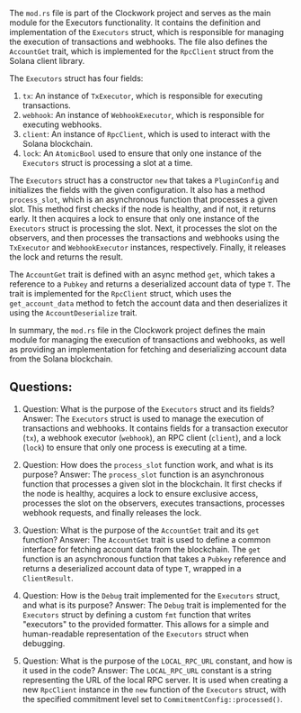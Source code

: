 
The `mod.rs` file is part of the Clockwork project and serves as the main module for the Executors functionality. It contains the definition and implementation of the `Executors` struct, which is responsible for managing the execution of transactions and webhooks. The file also defines the `AccountGet` trait, which is implemented for the `RpcClient` struct from the Solana client library.

The `Executors` struct has four fields:
1. `tx`: An instance of `TxExecutor`, which is responsible for executing transactions.
2. `webhook`: An instance of `WebhookExecutor`, which is responsible for executing webhooks.
3. `client`: An instance of `RpcClient`, which is used to interact with the Solana blockchain.
4. `lock`: An `AtomicBool` used to ensure that only one instance of the `Executors` struct is processing a slot at a time.

The `Executors` struct has a constructor `new` that takes a `PluginConfig` and initializes the fields with the given configuration. It also has a method `process_slot`, which is an asynchronous function that processes a given slot. This method first checks if the node is healthy, and if not, it returns early. It then acquires a lock to ensure that only one instance of the `Executors` struct is processing the slot. Next, it processes the slot on the observers, and then processes the transactions and webhooks using the `TxExecutor` and `WebhookExecutor` instances, respectively. Finally, it releases the lock and returns the result.

The `AccountGet` trait is defined with an async method `get`, which takes a reference to a `Pubkey` and returns a deserialized account data of type `T`. The trait is implemented for the `RpcClient` struct, which uses the `get_account_data` method to fetch the account data and then deserializes it using the `AccountDeserialize` trait.

In summary, the `mod.rs` file in the Clockwork project defines the main module for managing the execution of transactions and webhooks, as well as providing an implementation for fetching and deserializing account data from the Solana blockchain.
## Questions: 
 1. Question: What is the purpose of the `Executors` struct and its fields?
   Answer: The `Executors` struct is used to manage the execution of transactions and webhooks. It contains fields for a transaction executor (`tx`), a webhook executor (`webhook`), an RPC client (`client`), and a lock (`lock`) to ensure that only one process is executing at a time.

2. Question: How does the `process_slot` function work, and what is its purpose?
   Answer: The `process_slot` function is an asynchronous function that processes a given slot in the blockchain. It first checks if the node is healthy, acquires a lock to ensure exclusive access, processes the slot on the observers, executes transactions, processes webhook requests, and finally releases the lock.

3. Question: What is the purpose of the `AccountGet` trait and its `get` function?
   Answer: The `AccountGet` trait is used to define a common interface for fetching account data from the blockchain. The `get` function is an asynchronous function that takes a `Pubkey` reference and returns a deserialized account data of type `T`, wrapped in a `ClientResult`.

4. Question: How is the `Debug` trait implemented for the `Executors` struct, and what is its purpose?
   Answer: The `Debug` trait is implemented for the `Executors` struct by defining a custom `fmt` function that writes "executors" to the provided formatter. This allows for a simple and human-readable representation of the `Executors` struct when debugging.

5. Question: What is the purpose of the `LOCAL_RPC_URL` constant, and how is it used in the code?
   Answer: The `LOCAL_RPC_URL` constant is a string representing the URL of the local RPC server. It is used when creating a new `RpcClient` instance in the `new` function of the `Executors` struct, with the specified commitment level set to `CommitmentConfig::processed()`.
    